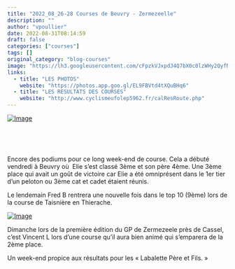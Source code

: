 ```yaml
---
title: "2022_08_26-28 Courses de Beuvry - Zermezeelle"
description: ""
author: "vpoullier"
date: 2022-08-31T08:14:59
draft: false
categories: ["courses"]
tags: []
original_category: "blog-courses"
image: "https://lh3.googleusercontent.com/cFpzkVJxpdJ4Q7bX0c0lzWHy2QyfN_T6Xfz1Fd2_mWRSqI287xX7tZlgtc6f8lSRj1VWNGni_yuMXu4EdXDsQhLeMzY67qClxVGY80YY0HH10Ep0t9p6tL-Lay1HJfp_6kPntzentSNamCT_rDPqybSc1ABDy2xyMz2krByhxXlYSVZaYqEQCtBiQFwyPHQ20ht0WQxfzbJzQRLMG6-Nkg9Cqk0K-CLP1la4j1E0vl1IG4YzW89TRlMSUg6DAOphAbCdkGYXE30fKkf0vYMj6rl8GS1pLlNf9L4yrzW3ImmQMi2dwT25Kb9U_Z3oNCXurMufZDdJXUD7aGtLK5PYretd6trdnrryjRucoz2CGomQYoQf_37atNGdefbs5ty1rOEL9ieQhPOWBpLM0q6OMyXMbH4zmtQKFqH-hDGqRYbY6tJt8kEGD5DsKQK2XK3XF8Ybqt5cqz_Rt4FS2_ayn8KcAcNA7uknnZF_EP_zYEWyjLI3kEyDX6PPgL71K7aCNNhJO0haYaKxtGLgXSbgD30zOJgjKtaopgsaKc6CejCNg8ru_7jFPZRt5EeW-P-h0enkDig2n-ryiRr5oB441hMp4s6ow4GX6QaYTFUlKPdo5wixYL2toOwwSLterYJkcA0oXvdCAWUf8eltyj3li0p5qfgrQFMrY5n4gSJ6xHUaVbB2mzmQdQppGsd1UpGCxE94mYTEjPZl_uykGHOn-CoE4Oauk8kjvcMoQwsHwWXK8vAbbUPx0x1GDDKKNUmvVeeI-IQe_0e7vMADCR-_DDn9zYyTPC8hYJ4kArvM4brP9s0tWz7OUWEnnJFS8-jWdIqXg4BUXA=w703-h937-no?authuser=0"
links:
  - title: "LES PHOTOS"
    website: "https://photos.app.goo.gl/EL9FBVtd4tXQuBHq6"
  - title: "LES RESULTATS DES COURSES"
    website: "http://www.cyclismeufolep5962.fr/calResRoute.php"
---
```


[![Image](https://lh3.googleusercontent.com/Y18vV7tQGBNV8XXF23asfuQnxRAr9167n33wrrG1RMuNV0vMoCbMHWHDcYcOZPy-It3NhvnlbrJaBE4M-Sf-LKFtWdVsUzQqlvymnIzN7XwnKJHROT2bQonyJLcPe4n6qY715rmY2m9OGAtBGt8UF-kqQV_eZfKBkILRSSfcid1HiWZPr0yq3LFCJ2BtFbyZtAr-VrP0iB_jKSMER3xTEWRyjK0cUAt86mGC9er2nHngiQkj8ooIhvUA3Jzr0U_A-2NJl4sw6Rh1X309xfRC5r1Ux5S2R0kkpqHsN5DHTY0XUVJ5Z16Hh3ebmWQHusQyjVE921cG82-qF84fX8TQzQxpwX1kWMSIKeTkmhRbJmswDdLgPRfM2VJl1gltM42DnktDLilQk_BGMLDPClUzPG1XCFxX1YeoG-npUsx-EsXRAMqC1s4XcBfsQPIABb2SMWuTrcNwOz4ROyKI24NSEEAlWJnHOBk5QFmXebS381C4ObJ40w7O0C4uiVcGrmqcQ7NSCdWotwpfeVZIaFoZCHO2yNaCqOJgkeNNg_3_Z8aefAtdrdqA9aC2p25WpB3_H-etf8ZCWhzL-KgpjgTBHtITN3Uzk5CTFAHcG6UuOba1QOkCBhpsTUhFErXQ2CC_flEkgrkba1PWaU21xC3j2T39YCyV3-LG22Mw4kYehOUgHysHWFfIQp9H7xkgAV4spxzIEKZFqf2GVssLWyoMDfb40vMU2E3r1KOjiIRY55eBGPSLToMttiAOz-NqI8pnIzRa2aPc8eO4eJwsuGpekcsK297g523HrljXEyga6F9kuPiG08r7ZyzfJX-18edxJUXUb1Vktw=w703-h937-no?authuser=0)](https://lh3.googleusercontent.com/Y18vV7tQGBNV8XXF23asfuQnxRAr9167n33wrrG1RMuNV0vMoCbMHWHDcYcOZPy-It3NhvnlbrJaBE4M-Sf-LKFtWdVsUzQqlvymnIzN7XwnKJHROT2bQonyJLcPe4n6qY715rmY2m9OGAtBGt8UF-kqQV_eZfKBkILRSSfcid1HiWZPr0yq3LFCJ2BtFbyZtAr-VrP0iB_jKSMER3xTEWRyjK0cUAt86mGC9er2nHngiQkj8ooIhvUA3Jzr0U_A-2NJl4sw6Rh1X309xfRC5r1Ux5S2R0kkpqHsN5DHTY0XUVJ5Z16Hh3ebmWQHusQyjVE921cG82-qF84fX8TQzQxpwX1kWMSIKeTkmhRbJmswDdLgPRfM2VJl1gltM42DnktDLilQk_BGMLDPClUzPG1XCFxX1YeoG-npUsx-EsXRAMqC1s4XcBfsQPIABb2SMWuTrcNwOz4ROyKI24NSEEAlWJnHOBk5QFmXebS381C4ObJ40w7O0C4uiVcGrmqcQ7NSCdWotwpfeVZIaFoZCHO2yNaCqOJgkeNNg_3_Z8aefAtdrdqA9aC2p25WpB3_H-etf8ZCWhzL-KgpjgTBHtITN3Uzk5CTFAHcG6UuOba1QOkCBhpsTUhFErXQ2CC_flEkgrkba1PWaU21xC3j2T39YCyV3-LG22Mw4kYehOUgHysHWFfIQp9H7xkgAV4spxzIEKZFqf2GVssLWyoMDfb40vMU2E3r1KOjiIRY55eBGPSLToMttiAOz-NqI8pnIzRa2aPc8eO4eJwsuGpekcsK297g523HrljXEyga6F9kuPiG08r7ZyzfJX-18edxJUXUb1Vktw=w703-h937-no?authuser=0)

&nbsp;

&nbsp;

Encore des podiums pour ce long week-end de course. Cela a débuté vendredi à Beuvry où&nbsp; Elie s’est classé 3ème et son père 4ème. Une 3ème place qui avait un goût de victoire car Elie a été omniprésent dans le 1er tier d’un peloton ou 3ème cat et cadet étaient réunis.

Le lendemain Fred B rentrera une nouvelle fois dans le top 10 (9ème) lors de la course de Taisnière en Thierache.

[![Image](https://lh3.googleusercontent.com/YZJB_wwJPt7uvH6aNXhOO4Dyx_XwVSbnqBYVcucYsIUFY2bdhB0KRgIz7xaYgevhHSUBrbDvGejns_ODK0KJijKaDatvn3yx2r-zRse81ax-djRMXpd_rsG1nXRoyxRBdDw_rjWGUH9fAdhY6SYNm3cK-TR62EwX9OxeV6GFYIoW_AwQO-LFMzVNCPH4p5jBgkRvjNvJJLtWlr3bCge-xAvAkTYj9OyhNxR1Mg7ib1nezOpDeDLe8VIT7z4ey3cHij8npBPX4wJn2doNpxOcd2eHJEqyoDFup5MbU2yDxvXYAa7EGS88OzX10yuYwDLKprV4zh_aKq7cKknJ7KdnGxoOccTG4oTUYpT-JlcIuwrPOfsb5mKPQyePiPoVi7rpa4eqkSBIw1ENZGL4LD8BX6_k_yU-BFSATrke882mEcheMJh-PbNxNFA0P42sa81rx7G0O6y3C8FfQ6_vwp_8Qk0jG6aV5JBQa-Z387TJMAlncmcBIucEBm3dCuJ2JG0O7gQBTivPpHKfrNlp748yLxsAYdcXIIMJZyPHMAYmVSxLaIJw4rxjrLeD9wegJMaIoAykVLbAsVKm1_5wNZQgvIDPcDDAPMnG9Ym0mIb0aaegIm4JSTBNDBKZGfjyNFYsBzxh_ARQI3ekx5XCw8VS2CVB-TLLdnoTmvknb-BGp08jUjlkW3Lf0YGS8ZoHLnaWiT3waq2JjP5EBOSPF9ur-uwzvnGXbGlBd20Y4KpDz9R-4adB-bfKsnVtFdeI7g01FKDJx-0R5opMoV125tZWjSmh2er7LLpBCaNGkeIfM7DJ6BOseEoC6-fakg-8TZ5GWbGbqeDS1w=w704-h937-no?authuser=0)](https://lh3.googleusercontent.com/YZJB_wwJPt7uvH6aNXhOO4Dyx_XwVSbnqBYVcucYsIUFY2bdhB0KRgIz7xaYgevhHSUBrbDvGejns_ODK0KJijKaDatvn3yx2r-zRse81ax-djRMXpd_rsG1nXRoyxRBdDw_rjWGUH9fAdhY6SYNm3cK-TR62EwX9OxeV6GFYIoW_AwQO-LFMzVNCPH4p5jBgkRvjNvJJLtWlr3bCge-xAvAkTYj9OyhNxR1Mg7ib1nezOpDeDLe8VIT7z4ey3cHij8npBPX4wJn2doNpxOcd2eHJEqyoDFup5MbU2yDxvXYAa7EGS88OzX10yuYwDLKprV4zh_aKq7cKknJ7KdnGxoOccTG4oTUYpT-JlcIuwrPOfsb5mKPQyePiPoVi7rpa4eqkSBIw1ENZGL4LD8BX6_k_yU-BFSATrke882mEcheMJh-PbNxNFA0P42sa81rx7G0O6y3C8FfQ6_vwp_8Qk0jG6aV5JBQa-Z387TJMAlncmcBIucEBm3dCuJ2JG0O7gQBTivPpHKfrNlp748yLxsAYdcXIIMJZyPHMAYmVSxLaIJw4rxjrLeD9wegJMaIoAykVLbAsVKm1_5wNZQgvIDPcDDAPMnG9Ym0mIb0aaegIm4JSTBNDBKZGfjyNFYsBzxh_ARQI3ekx5XCw8VS2CVB-TLLdnoTmvknb-BGp08jUjlkW3Lf0YGS8ZoHLnaWiT3waq2JjP5EBOSPF9ur-uwzvnGXbGlBd20Y4KpDz9R-4adB-bfKsnVtFdeI7g01FKDJx-0R5opMoV125tZWjSmh2er7LLpBCaNGkeIfM7DJ6BOseEoC6-fakg-8TZ5GWbGbqeDS1w=w704-h937-no?authuser=0)

Dimanche lors de la première édition du GP de Zermezeele près de Cassel, c’est Vincent L lors d’une course qu’il aura bien animé qui s’emparera de la 2ème place.

Un week-end propice aux résultats pour les «&nbsp;Labalette Père et Fils.&nbsp;»